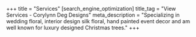 +++
title = "Services"
[search_engine_optimization]
title_tag = "View Services - Corylynn Deg Designs"
meta_description = "Specializing in wedding floral, interior design silk floral, hand painted event decor and am well known for luxury designed Christmas trees."
+++